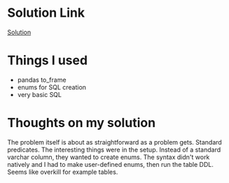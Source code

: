 # Solution Link
[Solution](https://leetcode.com/problems/recyclable-and-low-fat-products/editorial/)

# Things I used

- pandas to_frame
- enums for SQL creation
- very basic SQL

# Thoughts on my solution

The problem itself is about as straightforward as a problem gets.  Standard predicates.  The interesting things were in the setup.  Instead of a standard varchar column, they wanted to create enums.  The syntax didn't work natively and I had to make user-defined enums, then run the table DDL.  Seems like overkill for example tables.